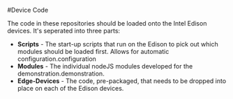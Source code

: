 #Device Code

The code in these repositories should be loaded onto the Intel Edison devices.  It's seperated into three parts:
* **Scripts** - The start-up scripts that run on the Edison to pick out which modules should be loaded first.  Allows for automatic configuration.configuration
* **Modules** - The individual nodeJS modules developed for the demonstration.demonstration. 
* **Edge-Devices** - The code, pre-packaged, that needs to be dropped into place on each of the Edison devices.